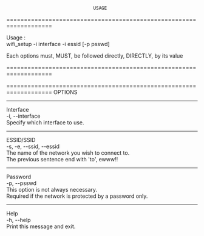                                     USAGE                                     
===================================================================
 
 Usage :                                                                      
   wifi_setup -i interface -i essid [-p psswd]                                
                                                                              
 Each options must, MUST, be followed directly, DIRECTLY, by its value    
 
===================================================================
                                                                              
===================================================================
                                   OPTIONS                                    
                                   
-------------------------------------------------------------------
 
 Interface                                                                    
   -i, --interface                                                            
       Specify which interface to use.                                        

-------------------------------------------------------------------
 
 ESSID/SSID                                                                   
   -s, -e, --ssid, --essid                                                    
       The name of the network you wish to connect to.                        
       The previous sentence end with 'to', ewww!!                    
       
-------------------------------------------------------------------
 
 Password                                                                     
   -p, --psswd                                                                
       This option is not always necessary.                                   
       Required if the network is protected by a password only.               

-------------------------------------------------------------------
 
 Help                                                                         
   -h, --help                                                                 
       Print this message and exit.                                           
